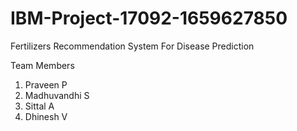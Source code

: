 # IBM-Project-17092-1659627850
Fertilizers Recommendation System For Disease Prediction

Team Members
1. Praveen P 
2. Madhuvandhi S
3. Sittal A
4. Dhinesh V
